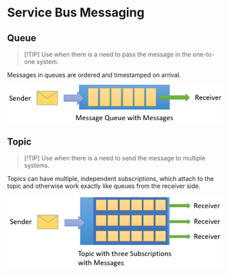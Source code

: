 # Service Bus Messaging 

## Queue

> [!TIP] Use when there is a need to pass the message in the one-to-one system. 

Messages in queues are ordered and timestamped on arrival.


![service-bus-queue](../assets/about-service-bus-queue.png "service-bus-queue")
 
## Topic

 > [!TIP] Use when there is a need to send the message to multiple systems.

Topics can have multiple, independent subscriptions, which attach to the topic and otherwise work exactly like queues from the receiver side.

![service-bus-queeu](../assets/about-service-bus-topic.png "service-bus-queue")